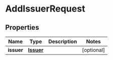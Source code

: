 

# AddIssuerRequest


## Properties

| Name | Type | Description | Notes |
|------------ | ------------- | ------------- | -------------|
|**issuer** | [**Issuer**](Issuer.md) |  |  [optional] |



